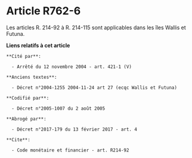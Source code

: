 # Article R762-6

Les articles R. 214-92 à R. 214-115 sont applicables dans les îles Wallis et Futuna.

**Liens relatifs à cet article**

	**Cité par**:

	  - Arrêté du 12 novembre 2004 - art. 421-1 (V)

	**Anciens textes**:

	  - Décret n°2004-1255 2004-11-24 art 27 (ecqc Wallis et Futuna)

	**Codifié par**:

	  - Décret n°2005-1007 du 2 août 2005

	**Abrogé par**:

	  - Décret n°2017-179 du 13 février 2017 - art. 4

	**Cite**:

	  - Code monétaire et financier - art. R214-92
